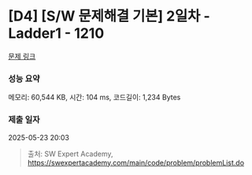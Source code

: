 # [D4] [S/W 문제해결 기본] 2일차 - Ladder1 - 1210 

[문제 링크](https://swexpertacademy.com/main/code/problem/problemDetail.do?contestProbId=AV14ABYKADACFAYh) 

### 성능 요약

메모리: 60,544 KB, 시간: 104 ms, 코드길이: 1,234 Bytes

### 제출 일자

2025-05-23 20:03



> 출처: SW Expert Academy, https://swexpertacademy.com/main/code/problem/problemList.do